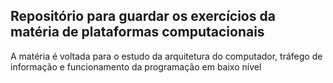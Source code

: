 Repositório para guardar os exercícios da matéria de plataformas computacionais
---

A matéria é voltada para o estudo da arquitetura do computador, tráfego de informação e funcionamento da programação em baixo nível
